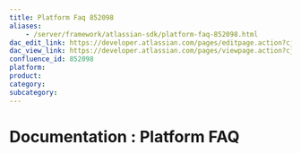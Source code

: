 ```yaml
---
title: Platform Faq 852098
aliases:
    - /server/framework/atlassian-sdk/platform-faq-852098.html
dac_edit_link: https://developer.atlassian.com/pages/editpage.action?cjm=wozere&pageId=852098
dac_view_link: https://developer.atlassian.com/pages/viewpage.action?cjm=wozere&pageId=852098
confluence_id: 852098
platform:
product:
category:
subcategory:
---
```

# Documentation : Platform FAQ

















































































































































































































































































































